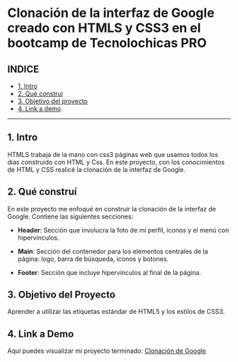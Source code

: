 # Clonación de la interfaz de Google creado con HTMLS y CSS3 en el bootcamp de Tecnolochicas PRO


## **INDICE**

* [1. Intro](#)
* [2. Qué construi](#)
* [3. Objetivo del proyecto](#)
* [4. Link a demo](#)

****

## 1. Intro

HTMLS trabaja de la mano con css3 páginas web que usamos todos los dias construido con HTML y Css. En este proyecto, con los conocimientos de HTML y CSS realicé la clonación de la interfaz de Google.

## 2. Qué construí

En este proyecto me enfoqué en construir la clonación de la interfaz de Google. Contiene las siguientes secciones:

* **Header**: Sección que involucra la foto de mi perfil, iconos y el menú con hipervínculos.

* **Main**: Sección del contenedor para los elementos centrales de la página: logo, barra de búsqueda, iconos y botones.

* **Footer**: Sección que incluye hipervínculos al final de la página.

## 3. Objetivo del Proyecto
Aprender a utilizar las etiquetas estándar de HTML5 y los estilos de CSS3.

## 4. Link a Demo
Aquí puedes visualizar mi proyecto terminado: [Clonación de Google](#)


